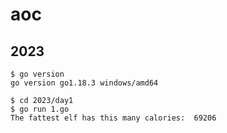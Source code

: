 # aoc

## 2023
```shell
$ go version
go version go1.18.3 windows/amd64

$ cd 2023/day1
$ go run 1.go
The fattest elf has this many calories:  69206
```